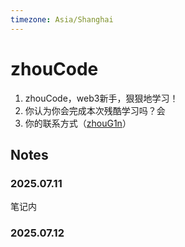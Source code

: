 ```yaml
---
timezone: Asia/Shanghai
---
```


# zhouCode

1. zhouCode，web3新手，狠狠地学习！
2. 你认为你会完成本次残酷学习吗？会
3. 你的联系方式（[zhouG1n](https://t.me/zhouG1n)）

## Notes

<!-- Content_START -->

### 2025.07.11

笔记内

### 2025.07.12

<!-- Content_END -->
